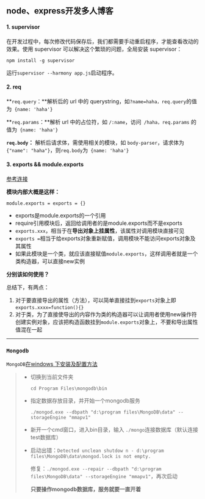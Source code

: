 ## node、express开发多人博客

#### 1. supervisor

在开发过程中，每次修改代码保存后，我们都需要手动重启程序，才能查看改动的效果。使用 supervisor 可以解决这个繁琐的问题，全局安装 supervisor：

`npm install -g supervisor`

运行`supervisor --harmony app.js`启动程序。

#### 2. req
**`req.query`：**解析后的 url 中的 querystring，如` ?name=haha，req.query `的值为` {name: 'haha'}`

**`req.params`：**解析 url 中的占位符，如 `/:name`，访问` /haha，req.params` 的值为` {name: 'haha'}`

**`req.body`：** 解析后请求体，需使用相关的模块，如 `body-parser`，请求体为` {"name": "haha"}`，则` req.body `为` {name: 'haha'}`

#### 3. exports && module.exports

[参考连接](http://www.ghostchina.com/module-exports-and-exports-in-node-js/)

**模块内部大概是这样：**

`module.exports = exports = {}`

* exports是module.exports的一个引用
* require引用模块后，返回给调用者的是module.exports而不是exports
* `exports.xxx`，相当于在**导出对象上挂属性**，该属性对调用模块直接可见
* `exports =`相当于给exports对象重新赋值，调用模块不能访问exports对象及其属性
* 如果此模块是一个类，就应该直接赋值`module.exports`，这样调用者就是一个类构造器，可以直接new实例

**分别该如何使用？**

总结下，有两点：

1. 对于要直接导出的属性（方法），可以简单直接挂到`exports`对象上即`exports.xxxx=function(){}`
2. 对于类，为了直接使导出的内容作为类的构造器可以让调用者使用new操作符创建实例对象，应该把构造函数挂到`module.exports`对象上，不要和导出属性值混在一起





******

### `Mongodb`

`MongoDB`[在windows 下安装及配置方法](http://yunkus.com/mongodb-install-config-in-window-environment/)

> * 切换到当前文件夹
>
>   `cd Program Files\mongodb\bin`
>
>
> * 指定数据存放目录，并开始一个mongodb服务 
>
>   `./mongod.exe --dbpath "d:\program files\MongoDB\data" --storageEngine "mmapv1"`
>
> * 新开一个cmd窗口，进入bin目录，输入 `./mongo`连接数据库（默认连接test数据库）
>
> * 启动出错：`Detected unclean shutdow n - d:\program files\MongoDB\data\mongod.lock is not empty.`
>
>   修复：`./mongod.exe --repair --dbpath "d:\program files\MongoDB\data" --storageEngine "mmapv1"`，再次启动
>
>   **只要操作mongodb数据库，服务就要一直开着**

